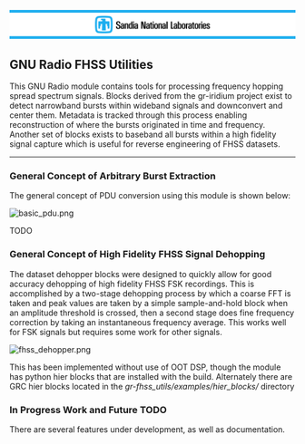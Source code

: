


![snl](docs/figures/snl.png "Sandia National Laboratories")



## GNU Radio FHSS Utilities

This GNU Radio module contains tools for processing frequency hopping spread spectrum signals. Blocks derived from the gr-iridium project exist to detect narrowband bursts within wideband signals and downconvert and center them. Metadata is tracked through this process enabling reconstruction of where the bursts originated in time and frequency. Another set of blocks exists to baseband all bursts within a high fidelity signal capture which is useful for reverse engineering of FHSS datasets.

---

### General Concept of Arbitrary Burst Extraction

The general concept of PDU conversion using this module is shown below:

![basic_pdu.png](docs/figures/basic_pdu.png "Basic PDU Flowgraph")

TODO


### General Concept of High Fidelity FHSS Signal Dehopping

The dataset dehopper blocks were designed to quickly allow for good accuracy dehopping of high fidelity FHSS FSK recordings. This is accomplished by a two-stage dehopping process by which a coarse FFT is taken and peak values are taken by a simple sample-and-hold block when an amplitude threshold is crossed, then a second stage does fine frequency correction by taking an instantaneous frequency average. This works well for FSK signals but requires some work for other signals.

![fhss_dehopper.png](docs/figures/fhss_dehopper.png "Simple FHSS Dehopping Flowgraph")

This has been implemented without use of OOT DSP, though the module has python hier blocks that are installed with the build. Alternately there are GRC hier blocks located in the _gr-fhss_utils/examples/hier_blocks/_ directory

### In Progress Work and Future TODO

There are several features under development, as well as documentation.
